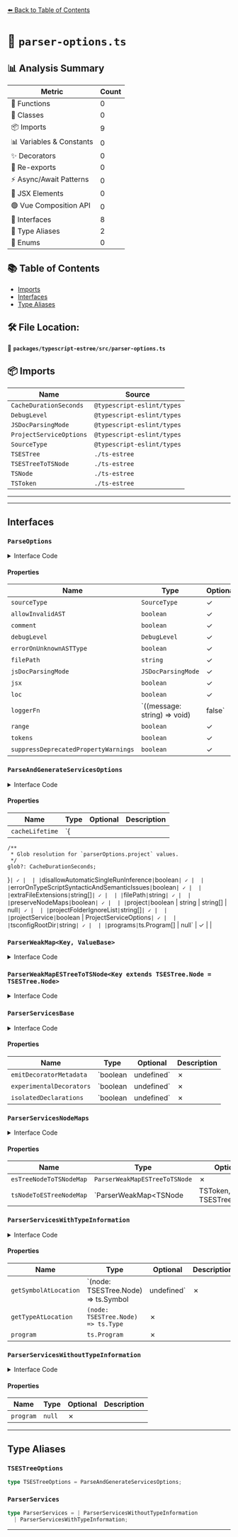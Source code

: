 [⬅️ Back to Table of Contents](../../../index.md)

# 📄 `parser-options.ts`

## 📊 Analysis Summary

| Metric | Count |
|--------|-------|
| 🔧 Functions | 0 |
| 🧱 Classes | 0 |
| 📦 Imports | 9 |
| 📊 Variables & Constants | 0 |
| ✨ Decorators | 0 |
| 🔄 Re-exports | 0 |
| ⚡ Async/Await Patterns | 0 |
| 💠 JSX Elements | 0 |
| 🟢 Vue Composition API | 0 |
| 📐 Interfaces | 8 |
| 📑 Type Aliases | 2 |
| 🎯 Enums | 0 |

## 📚 Table of Contents

- [Imports](#imports)
- [Interfaces](#interfaces)
- [Type Aliases](#type-aliases)

## 🛠️ File Location:
📂 **`packages/typescript-estree/src/parser-options.ts`**

## 📦 Imports

| Name | Source |
|------|--------|
| `CacheDurationSeconds` | `@typescript-eslint/types` |
| `DebugLevel` | `@typescript-eslint/types` |
| `JSDocParsingMode` | `@typescript-eslint/types` |
| `ProjectServiceOptions` | `@typescript-eslint/types` |
| `SourceType` | `@typescript-eslint/types` |
| `TSESTree` | `./ts-estree` |
| `TSESTreeToTSNode` | `./ts-estree` |
| `TSNode` | `./ts-estree` |
| `TSToken` | `./ts-estree` |


---


---

## Interfaces

### `ParseOptions`

<details><summary>Interface Code</summary>

```ts
interface ParseOptions {
  /**
   * Specify the `sourceType`.
   * For more details, see https://github.com/typescript-eslint/typescript-eslint/pull/9121
   */
  sourceType?: SourceType;

  /**
   * Prevents the parser from throwing an error if it receives an invalid AST from TypeScript.
   * This case only usually occurs when attempting to lint invalid code.
   */
  allowInvalidAST?: boolean;

  /**
   * create a top-level comments array containing all comments
   */
  comment?: boolean;

  /**
   * An array of modules to turn explicit debugging on for.
   * - 'typescript-eslint' is the same as setting the env var `DEBUG=typescript-eslint:*`
   * - 'eslint' is the same as setting the env var `DEBUG=eslint:*`
   * - 'typescript' is the same as setting `extendedDiagnostics: true` in your tsconfig compilerOptions
   *
   * For convenience, also supports a boolean:
   * - true === ['typescript-eslint']
   * - false === []
   */
  debugLevel?: DebugLevel;

  /**
   * Cause the parser to error if it encounters an unknown AST node type (useful for testing).
   * This case only usually occurs when TypeScript releases new features.
   */
  errorOnUnknownASTType?: boolean;

  /**
   * Absolute (or relative to `cwd`) path to the file being parsed.
   */
  filePath?: string;

  /**
   * If you are using TypeScript version >=5.3 then this option can be used as a performance optimization.
   *
   * The valid values for this rule are:
   * - `'all'` - parse all JSDoc comments, always.
   * - `'none'` - parse no JSDoc comments, ever.
   * - `'type-info'` - parse just JSDoc comments that are required to provide correct type-info. TS will always parse JSDoc in non-TS files, but never in TS files.
   *
   * If you do not rely on JSDoc tags from the TypeScript AST, then you can safely set this to `'none'` to improve performance.
   */
  jsDocParsingMode?: JSDocParsingMode;

  /**
   * Enable parsing of JSX.
   * For more details, see https://www.typescriptlang.org/docs/handbook/jsx.html
   *
   * NOTE: this setting does not effect known file types (.js, .cjs, .mjs, .jsx, .ts, .mts, .cts, .tsx, .json) because the
   * TypeScript compiler has its own internal handling for known file extensions.
   *
   * For the exact behavior, see https://github.com/typescript-eslint/typescript-eslint/tree/main/packages/parser#parseroptionsecmafeaturesjsx
   */
  jsx?: boolean;

  /**
   * Controls whether the `loc` information to each node.
   * The `loc` property is an object which contains the exact line/column the node starts/ends on.
   * This is similar to the `range` property, except it is line/column relative.
   */
  loc?: boolean;

  /*
   * Allows overriding of function used for logging.
   * When value is `false`, no logging will occur.
   * When value is not provided, `console.log()` will be used.
   */
  loggerFn?: ((message: string) => void) | false;

  /**
   * Controls whether the `range` property is included on AST nodes.
   * The `range` property is a [number, number] which indicates the start/end index of the node in the file contents.
   * This is similar to the `loc` property, except this is the absolute index.
   */
  range?: boolean;

  /**
   * Set to true to create a top-level array containing all tokens from the file.
   */
  tokens?: boolean;

  /**
   * Whether deprecated AST properties should skip calling console.warn on accesses.
   */
  suppressDeprecatedPropertyWarnings?: boolean;
}
```
</details>

#### Properties

| Name | Type | Optional | Description |
|------|------|----------|-------------|
| `sourceType` | `SourceType` | ✓ |  |
| `allowInvalidAST` | `boolean` | ✓ |  |
| `comment` | `boolean` | ✓ |  |
| `debugLevel` | `DebugLevel` | ✓ |  |
| `errorOnUnknownASTType` | `boolean` | ✓ |  |
| `filePath` | `string` | ✓ |  |
| `jsDocParsingMode` | `JSDocParsingMode` | ✓ |  |
| `jsx` | `boolean` | ✓ |  |
| `loc` | `boolean` | ✓ |  |
| `loggerFn` | `((message: string) => void) | false` | ✓ |  |
| `range` | `boolean` | ✓ |  |
| `tokens` | `boolean` | ✓ |  |
| `suppressDeprecatedPropertyWarnings` | `boolean` | ✓ |  |

### `ParseAndGenerateServicesOptions`

<details><summary>Interface Code</summary>

```ts
interface ParseAndGenerateServicesOptions extends ParseOptions {
  /**
   * Granular control of the expiry lifetime of our internal caches.
   * You can specify the number of seconds as an integer number, or the string
   * 'Infinity' if you never want the cache to expire.
   *
   * By default cache entries will be evicted after 30 seconds, or will persist
   * indefinitely if `disallowAutomaticSingleRunInference = false` AND the parser
   * infers that it is a single run.
   */
  cacheLifetime?: {
    /**
     * Glob resolution for `parserOptions.project` values.
     */
    glob?: CacheDurationSeconds;
  };

  /**
   * ESLint (and therefore typescript-eslint) is used in both "single run"/one-time contexts,
   * such as an ESLint CLI invocation, and long-running sessions (such as continuous feedback
   * on a file in an IDE).
   *
   * When typescript-eslint handles TypeScript Program management behind the scenes, this distinction
   * is important because there is significant overhead to managing the so called Watch Programs
   * needed for the long-running use-case.
   *
   * By default, we will use common heuristics to infer whether ESLint is being
   * used as part of a single run. This option disables those heuristics, and
   * therefore the performance optimizations gained by them.
   *
   * In other words, typescript-eslint is faster by default, and this option
   * disables an automatic performance optimization.
   *
   * This setting's default value can be specified by setting a `TSESTREE_SINGLE_RUN`
   * environment variable to `"false"` or `"true"`.
   * Otherwise, the default value is `false`.
   */
  disallowAutomaticSingleRunInference?: boolean;

  /**
   * Causes the parser to error if the TypeScript compiler returns any unexpected syntax/semantic errors.
   */
  errorOnTypeScriptSyntacticAndSemanticIssues?: boolean;

  /**
   * When `project` is provided, this controls the non-standard file extensions which will be parsed.
   * It accepts an array of file extensions, each preceded by a `.`.
   *
   * NOTE: When used with {@link projectService}, full project reloads may occur.
   */
  extraFileExtensions?: string[];

  /**
   * Absolute (or relative to `tsconfigRootDir`) path to the file being parsed.
   * When `project` is provided, this is required, as it is used to fetch the file from the TypeScript compiler's cache.
   */
  filePath?: string;

  /**
   * Allows the user to control whether or not two-way AST node maps are preserved
   * during the AST conversion process.
   *
   * By default: the AST node maps are NOT preserved, unless `project` has been specified,
   * in which case the maps are made available on the returned `parserServices`.
   *
   * NOTE: If `preserveNodeMaps` is explicitly set by the user, it will be respected,
   * regardless of whether or not `project` is in use.
   */
  preserveNodeMaps?: boolean;

  /**
   * Absolute (or relative to `tsconfigRootDir`) paths to the tsconfig(s),
   * or `true` to find the nearest tsconfig.json to the file.
   * If this is provided, type information will be returned.
   *
   * If set to `false`, `null` or `undefined` type information will not be returned.
   *
   * Note that {@link projectService} is now preferred.
   */
  project?: boolean | string | string[] | null;

  /**
   * If you provide a glob (or globs) to the project option, you can use this option to ignore certain folders from
   * being matched by the globs.
   * This accepts an array of globs to ignore.
   *
   * By default, this is set to ["**\/node_modules/**"]
   */
  projectFolderIgnoreList?: string[];

  /**
   * Whether to create a shared TypeScript project service to power program creation.
   */
  projectService?: boolean | ProjectServiceOptions;

  /**
   * The absolute path to the root directory for all provided `project`s.
   */
  tsconfigRootDir?: string;

  /**
   * An array of one or more instances of TypeScript Program objects to be used for type information.
   * This overrides any program or programs that would have been computed from the `project` option.
   * All linted files must be part of the provided program(s).
   */
  programs?: ts.Program[] | null;
}
```
</details>

#### Properties

| Name | Type | Optional | Description |
|------|------|----------|-------------|
| `cacheLifetime` | `{
    /**
     * Glob resolution for `parserOptions.project` values.
     */
    glob?: CacheDurationSeconds;
  }` | ✓ |  |
| `disallowAutomaticSingleRunInference` | `boolean` | ✓ |  |
| `errorOnTypeScriptSyntacticAndSemanticIssues` | `boolean` | ✓ |  |
| `extraFileExtensions` | `string[]` | ✓ |  |
| `filePath` | `string` | ✓ |  |
| `preserveNodeMaps` | `boolean` | ✓ |  |
| `project` | `boolean | string | string[] | null` | ✓ |  |
| `projectFolderIgnoreList` | `string[]` | ✓ |  |
| `projectService` | `boolean | ProjectServiceOptions` | ✓ |  |
| `tsconfigRootDir` | `string` | ✓ |  |
| `programs` | `ts.Program[] | null` | ✓ |  |

### `ParserWeakMap<Key, ValueBase>`

<details><summary>Interface Code</summary>

```ts
export interface ParserWeakMap<Key, ValueBase> {
  // This is unsafe internally, so it should only be exposed via safe wrappers.
  // eslint-disable-next-line @typescript-eslint/no-unnecessary-type-parameters
  get<Value extends ValueBase>(key: Key): Value;
  has(key: unknown): boolean;
}
```
</details>

### `ParserWeakMapESTreeToTSNode<Key extends TSESTree.Node = TSESTree.Node>`

<details><summary>Interface Code</summary>

```ts
export interface ParserWeakMapESTreeToTSNode<
  Key extends TSESTree.Node = TSESTree.Node,
> {
  get<KeyBase extends Key>(key: KeyBase): TSESTreeToTSNode<KeyBase>;
  has(key: unknown): boolean;
}
```
</details>

### `ParserServicesBase`

<details><summary>Interface Code</summary>

```ts
export interface ParserServicesBase {
  emitDecoratorMetadata: boolean | undefined;
  experimentalDecorators: boolean | undefined;
  isolatedDeclarations: boolean | undefined;
}
```
</details>

#### Properties

| Name | Type | Optional | Description |
|------|------|----------|-------------|
| `emitDecoratorMetadata` | `boolean | undefined` | ✗ |  |
| `experimentalDecorators` | `boolean | undefined` | ✗ |  |
| `isolatedDeclarations` | `boolean | undefined` | ✗ |  |

### `ParserServicesNodeMaps`

<details><summary>Interface Code</summary>

```ts
export interface ParserServicesNodeMaps {
  esTreeNodeToTSNodeMap: ParserWeakMapESTreeToTSNode;
  tsNodeToESTreeNodeMap: ParserWeakMap<TSNode | TSToken, TSESTree.Node>;
}
```
</details>

#### Properties

| Name | Type | Optional | Description |
|------|------|----------|-------------|
| `esTreeNodeToTSNodeMap` | `ParserWeakMapESTreeToTSNode` | ✗ |  |
| `tsNodeToESTreeNodeMap` | `ParserWeakMap<TSNode | TSToken, TSESTree.Node>` | ✗ |  |

### `ParserServicesWithTypeInformation`

<details><summary>Interface Code</summary>

```ts
export interface ParserServicesWithTypeInformation
  extends ParserServicesNodeMaps,
    ParserServicesBase {
  getSymbolAtLocation: (node: TSESTree.Node) => ts.Symbol | undefined;
  getTypeAtLocation: (node: TSESTree.Node) => ts.Type;
  program: ts.Program;
}
```
</details>

#### Properties

| Name | Type | Optional | Description |
|------|------|----------|-------------|
| `getSymbolAtLocation` | `(node: TSESTree.Node) => ts.Symbol | undefined` | ✗ |  |
| `getTypeAtLocation` | `(node: TSESTree.Node) => ts.Type` | ✗ |  |
| `program` | `ts.Program` | ✗ |  |

### `ParserServicesWithoutTypeInformation`

<details><summary>Interface Code</summary>

```ts
export interface ParserServicesWithoutTypeInformation
  extends ParserServicesNodeMaps,
    ParserServicesBase {
  program: null;
}
```
</details>

#### Properties

| Name | Type | Optional | Description |
|------|------|----------|-------------|
| `program` | `null` | ✗ |  |


---

## Type Aliases

### `TSESTreeOptions`

```ts
type TSESTreeOptions = ParseAndGenerateServicesOptions;
```

### `ParserServices`

```ts
type ParserServices = | ParserServicesWithoutTypeInformation
  | ParserServicesWithTypeInformation;
```


---
